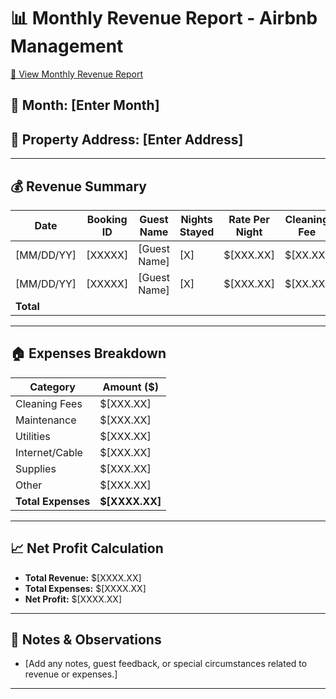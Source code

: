 # 📊 Monthly Revenue Report - Airbnb Management
[📂 View Monthly Revenue Report](https://docs.google.com/spreadsheets/d/196DehABsXQQOsd4wHVkstZXzIGg1CQH0EMqDD0kMt9k/edit?gid=1977979883#gid=1977979883)
## 📅 Month: [Enter Month]
## 📍 Property Address: [Enter Address]

---

## 💰 Revenue Summary

| Date       | Booking ID  | Guest Name      | Nights Stayed | Rate Per Night | Cleaning Fee | Total Revenue |
|------------|------------|----------------|---------------|---------------|--------------|---------------|
| [MM/DD/YY] | [XXXXX]    | [Guest Name]   | [X]           | $[XXX.XX]     | $[XX.XX]     | $[XXXX.XX]    |
| [MM/DD/YY] | [XXXXX]    | [Guest Name]   | [X]           | $[XXX.XX]     | $[XX.XX]     | $[XXXX.XX]    |
| **Total**  |            |                |               |               |              | **$[XXXX.XX]** |

---

## 🏠 Expenses Breakdown

| Category        | Amount ($) |
|----------------|-----------|
| Cleaning Fees  | $[XXX.XX] |
| Maintenance    | $[XXX.XX] |
| Utilities      | $[XXX.XX] |
| Internet/Cable | $[XXX.XX] |
| Supplies       | $[XXX.XX] |
| Other          | $[XXX.XX] |
| **Total Expenses** | **$[XXXX.XX]** |

---

## 📈 Net Profit Calculation

- **Total Revenue:** $[XXXX.XX]  
- **Total Expenses:** $[XXXX.XX]  
- **Net Profit:** $[XXXX.XX]  

---

## 📌 Notes & Observations

- [Add any notes, guest feedback, or special circumstances related to revenue or expenses.]

---
